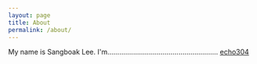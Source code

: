 ```yaml
---
layout: page
title: About
permalink: /about/
---
```


My name is Sangboak Lee. I'm........................................................
[echo304](https://github.com/echo304)
